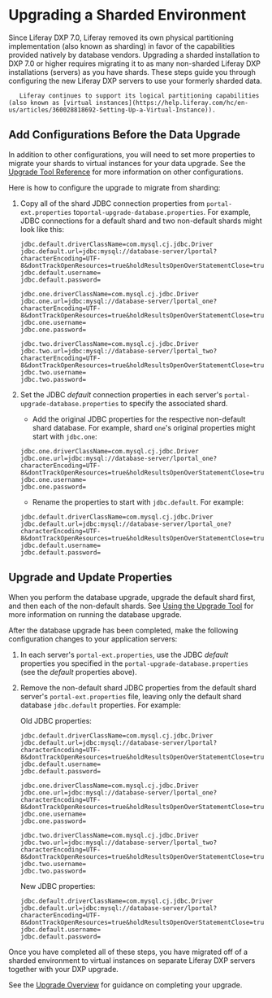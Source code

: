 # Upgrading a Sharded Environment

Since Liferay DXP 7.0, Liferay removed its own physical partitioning implementation (also known as sharding) in favor of the capabilities provided natively by database vendors. Upgrading a sharded installation to DXP 7.0 or higher requires migrating it to as many non-sharded Liferay DXP installations (servers) as you have shards. These steps guide you through configuring the new Liferay DXP servers to use your formerly sharded data.

```note::
   Liferay continues to support its logical partitioning capabilities (also known as [virtual instances](https://help.liferay.com/hc/en-us/articles/360028818692-Setting-Up-a-Virtual-Instance)).
```

## Add Configurations Before the Data Upgrade

In addition to other configurations, you will need to set more properties to migrate your shards to virtual instances for your data upgrade. See the [Upgrade Tool Reference](../reference/upgrade-tool-reference.md) for more information on other configurations.

Here is how to configure the upgrade to migrate from sharding:

1. Copy all of the shard JDBC connection properties from `portal-ext.properties` to`portal-upgrade-database.properties`. For example, JDBC connections for a default shard and two non-default shards might look like this:

    ```properties
    jdbc.default.driverClassName=com.mysql.cj.jdbc.Driver
    jdbc.default.url=jdbc:mysql://database-server/lportal?characterEncoding=UTF-8&dontTrackOpenResources=true&holdResultsOpenOverStatementClose=true&useFastDateParsing=false&useUnicode=true
    jdbc.default.username=
    jdbc.default.password=

    jdbc.one.driverClassName=com.mysql.cj.jdbc.Driver
    jdbc.one.url=jdbc:mysql://database-server/lportal_one?characterEncoding=UTF-8&dontTrackOpenResources=true&holdResultsOpenOverStatementClose=true&useFastDateParsing=false&useUnicode=true
    jdbc.one.username=
    jdbc.one.password=

    jdbc.two.driverClassName=com.mysql.cj.jdbc.Driver
    jdbc.two.url=jdbc:mysql://database-server/lportal_two?characterEncoding=UTF-8&dontTrackOpenResources=true&holdResultsOpenOverStatementClose=true&useFastDateParsing=false&useUnicode=true
    jdbc.two.username=
    jdbc.two.password=
    ```

1. Set the JDBC _default_ connection properties in each server's `portal-upgrade-database.properties` to specify the associated shard.

    * Add the original JDBC properties for the respective non-default shard database. For example, shard `one`'s original properties might start with `jdbc.one`:

    ```properties
    jdbc.one.driverClassName=com.mysql.cj.jdbc.Driver
    jdbc.one.url=jdbc:mysql://database-server/lportal_one?characterEncoding=UTF-8&dontTrackOpenResources=true&holdResultsOpenOverStatementClose=true&useFastDateParsing=false&useUnicode=true
    jdbc.one.username=
    jdbc.one.password=
    ```

    * Rename the properties to start with `jdbc.default`. For example:

    ```properties
    jdbc.default.driverClassName=com.mysql.cj.jdbc.Driver
    jdbc.default.url=jdbc:mysql://database-server/lportal_one?characterEncoding=UTF-8&dontTrackOpenResources=true&holdResultsOpenOverStatementClose=true&useFastDateParsing=false&useUnicode=true
    jdbc.default.username=
    jdbc.default.password=
    ```

## Upgrade and Update Properties

When you perform the database upgrade, upgrade the default shard first, and then each of the non-default shards. See [Using the Upgrade Tool](../upgrade-basics/using-the-upgrade-tool.md) for more information on running the database upgrade.

After the database upgrade has been completed, make the following configuration changes to your application servers:

1. In each server's `portal-ext.properties`, use the JDBC _default_ properties you specified in the `portal-upgrade-database.properties` (see the _default_ properties above).

1. Remove the non-default shard JDBC properties from the default shard server's `portal-ext.properties` file, leaving only the default shard database `jdbc.default` properties. For example:

    Old JDBC properties:

    ```properties
    jdbc.default.driverClassName=com.mysql.cj.jdbc.Driver
    jdbc.default.url=jdbc:mysql://database-server/lportal?characterEncoding=UTF-8&dontTrackOpenResources=true&holdResultsOpenOverStatementClose=true&useFastDateParsing=false&useUnicode=true
    jdbc.default.username=
    jdbc.default.password=

    jdbc.one.driverClassName=com.mysql.cj.jdbc.Driver
    jdbc.one.url=jdbc:mysql://database-server/lportal_one?characterEncoding=UTF-8&dontTrackOpenResources=true&holdResultsOpenOverStatementClose=true&useFastDateParsing=false&useUnicode=true
    jdbc.one.username=
    jdbc.one.password=

    jdbc.two.driverClassName=com.mysql.cj.jdbc.Driver
    jdbc.two.url=jdbc:mysql://database-server/lportal_two?characterEncoding=UTF-8&dontTrackOpenResources=true&holdResultsOpenOverStatementClose=true&useFastDateParsing=false&useUnicode=true
    jdbc.two.username=
    jdbc.two.password=
    ```

    New JDBC properties:

    ```properties
    jdbc.default.driverClassName=com.mysql.cj.jdbc.Driver
    jdbc.default.url=jdbc:mysql://database-server/lportal?characterEncoding=UTF-8&dontTrackOpenResources=true&holdResultsOpenOverStatementClose=true&useFastDateParsing=false&useUnicode=true
    jdbc.default.username=
    jdbc.default.password=
    ```

Once you have completed all of these steps, you have migrated off of a sharded environment to virtual instances on separate Liferay DXP servers together with your DXP upgrade.

See the [Upgrade Overview](../upgrade-basics/introduction-to-upgrading-liferay-dxp.md) for guidance on completing your upgrade.